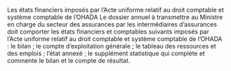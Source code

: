 Les états financiers imposés par l’Acte uniforme relatif au droit comptable et système comptable de l’OHADA
Le dossier annuel à transmettre au Ministre en charge du secteur des assurances par les intermédiaires d’assurances doit comporter les états financiers et comptables suivants imposés par l’Acte uniforme relatif au droit comptable et système comptable de l’OHADA :
le bilan ;
le compte d’exploitation générale ;
le tableau des ressources et des emplois ;
l’état annexé ;
le supplément statistique qui complète et commente le bilan et le compte de résultat.